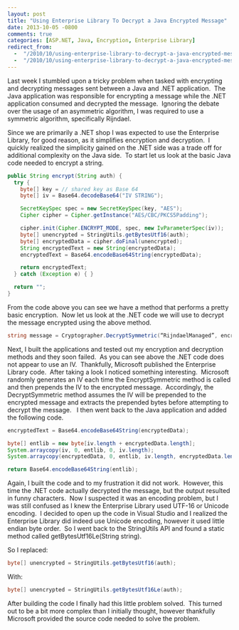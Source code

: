 ```yaml
---
layout: post
title: "Using Enterprise Library To Decrypt a Java Encrypted Message"
date: 2013-10-05 -0800
comments: true
categories: [ASP.NET, Java, Encryption, Enterprise Library]
redirect_from:
  -  "/2010/10/using-enterprise-library-to-decrypt-a-java-encrypted-message"
  -  "/2010/10/using-enterprise-library-to-decrypt-a-java-encrypted-message/"
---
```


Last week I stumbled upon a tricky problem when tasked with encrypting and decrypting messages sent between a Java and .NET application.  The Java application was responsible for encrypting a message while the .NET application consumed and decrypted the message.  Ignoring the debate over the usage of an asymmetric algorithm, I was required to use a symmetric algorithm, specifically Rijndael.

Since we are primarily a .NET shop I was expected to use the Enterprise Library, for good reason, as it simplifies encryption and decryption.  I quickly realized the simplicity gained on the .NET side was a trade off for additional complexity on the Java side.  To start let us look at the basic Java code needed to encrypt a string.

```java
public String encrypt(String auth) {
  try {
    byte[] key = // shared key as Base 64
    byte[] iv = Base64.decodeBase64("IV STRING");

    SecretKeySpec spec = new SecretKeySpec(key, "AES");
    Cipher cipher = Cipher.getInstance("AES/CBC/PKCS5Padding");

    cipher.init(Cipher.ENCRYPT_MODE, spec, new IvParameterSpec(iv));
    byte[] unencrypted = StringUtils.getBytesUtf16(auth);
    byte[] encryptedData = cipher.doFinal(unencrypted);
    String encryptedText = new String(encryptedData);
    encryptedText = Base64.encodeBase64String(encryptedData);

    return encryptedText;
  } catch (Exception e) { }

  return "";
}
```

From the code above you can see we have a method that performs a pretty basic encryption.  Now let us look at the .NET code we will use to decrypt the message encrypted using the above method.

```cs
string message = Cryptographer.DecryptSymmetric(“RijndaelManaged”, encryptedText);
```

Next, I built the applications and tested out my encryption and decryption methods and they soon failed.  As you can see above the .NET code does not appear to use an IV.  Thankfully, Microsoft published the Enterprise Library code.  After taking a look I noticed something interesting.  Microsoft randomly generates an IV each time the EncryptSymmetric method is called and then prepends the IV to the encrypted message.  Accordingly, the DecryptSymmetric method assumes the IV will be prepended to the encrypted message and extracts the prepended bytes before attempting to decrypt the message.   I then went back to the Java application and added the following code.

```java
encryptedText = Base64.encodeBase64String(encryptedData);

byte[] entlib = new byte[iv.length + encryptedData.length];
System.arraycopy(iv, 0, entlib, 0, iv.length);
System.arraycopy(encryptedData, 0, entlib, iv.length, encryptedData.length);

return Base64.encodeBase64String(entlib);
```

Again, I built the code and to my frustration it did not work.  However, this time the .NET code actually decrypted the message, but the output resulted in funny characters.  Now I suspected it was an encoding problem, but I was still confused as I knew the Enterprise Library used UTF-16 or Unicode encoding.  I decided to open up the code in Visual Studio and I realized the Enterprise Library did indeed use Unicode encoding, however it used little endian byte order.  So I went back to the StringUtils API and found a static method called getBytesUtf16Le(String string).

So I replaced:

```java
byte[] unencrypted = StringUtils.getBytesUtf16(auth);
```

With:

```java
byte[] unencrypted = StringUtils.getBytesUtf16Le(auth);
```

After building the code I finally had this little problem solved.  This turned out to be a bit more complex than I initially thought, however thankfully Microsoft provided the source code needed to solve the problem.
